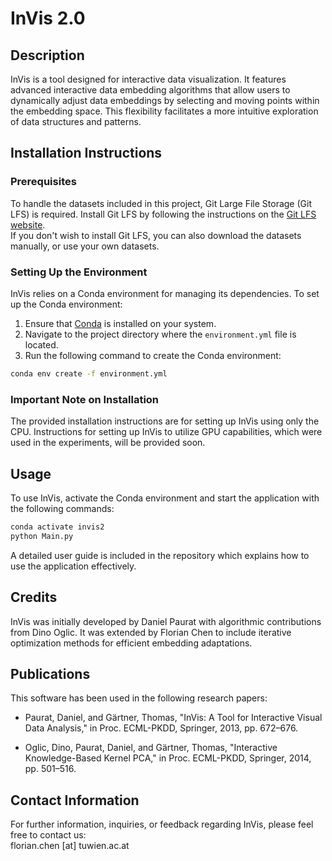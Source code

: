 # InVis 2.0

## Description
InVis is a tool designed for interactive data visualization. It features advanced interactive data embedding algorithms that allow users to dynamically adjust data embeddings by selecting and moving points within the embedding space. This flexibility facilitates a more intuitive exploration of data structures and patterns.

## Installation Instructions



### Prerequisites
To handle the datasets included in this project, Git Large File Storage (Git LFS) is required. Install Git LFS by following the instructions on the [Git LFS website](https://git-lfs.github.com/).  
If you don't wish to install Git LFS, you can also download the datasets manually, or use your own datasets. 

### Setting Up the Environment
InVis relies on a Conda environment for managing its dependencies. To set up the Conda environment:
1. Ensure that [Conda](https://docs.conda.io/projects/conda/en/latest/user-guide/install/index.html) is installed on your system.
2. Navigate to the project directory where the `environment.yml` file is located.
3. Run the following command to create the Conda environment:

```bash
conda env create -f environment.yml
```

### Important Note on Installation
The provided installation instructions are for setting up InVis using only the CPU. Instructions for setting up InVis to utilize GPU capabilities, which were used in the experiments, will be provided soon.

## Usage
To use InVis, activate the Conda environment and start the application with the following commands:

```bash
conda activate invis2 
python Main.py
```

A detailed user guide is included in the repository which explains how to use the application effectively.

## Credits
InVis was initially developed by Daniel Paurat with algorithmic contributions from Dino Oglic. It was extended by Florian Chen to include iterative optimization methods for efficient embedding adaptations.

## Publications
This software has been used in the following research papers:

- Paurat, Daniel, and Gärtner, Thomas, "InVis: A Tool for Interactive Visual Data Analysis," in Proc. ECML-PKDD, Springer, 2013, pp. 672–676.

- Oglic, Dino, Paurat, Daniel, and Gärtner, Thomas, "Interactive Knowledge-Based Kernel PCA," in Proc. ECML-PKDD, Springer, 2014, pp. 501–516.

## Contact Information
For further information, inquiries, or feedback regarding InVis, please feel free to contact us:  
florian.chen [at] tuwien.ac.at
